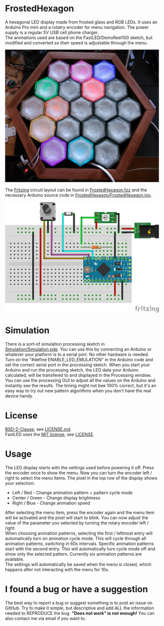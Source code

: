FrostedHexagon
========
A hexagonal LED display made from frosted glass and RGB LEDs. It uses an Arduino Pro mini and a rotatry encoder for menu navigation. The power supply is a regular 5V USB cell phone charger.  
The animations used are based on the FastLED/DemoReel100 sketch, but modified and converted so their speed is adjustable through the menu.

![FrostedHexagon in semi-finished state](frosthex.jpg?raw=true)  

The [Fritzing](http://fritzing.org/) circuit layout can be found in [FrostedHexagon.fzz](FrostedHexagon.fzz) and the necessary Arduino source code in [FrostedHexagon/FrostedHexagon.ino](FrostedHexagon/FrostedHexagon.ino).  

![Fritzing cicuit](fritzing_circuit.png?raw=true)  

Simulation
========
There is a sort-of simulation processing sketch in [Simulation/Simulation.pde](Simulation/Simulation.pde). 
You can use this by connecting an Arduino or whatever your platform is to a serial port. 
No other hardware is needed.
Turn on the "#define ENABLE_LED_EMULATION" in the Arduino code and set the correct serial port in the processing sketch. 
When you start your Arduino and run the processing sketch, the LED data your Arduino calculated, will be transfered to and displayed in the Processing window. 
You can use the processing GUI to adjust all the values on the Arduino and instantly see the results. 
The timing might not bee 100% correct, but it's an easy way to try out new pattern algorithms when you don't have the real device handy.  

License
========
[BSD-2-Clause](http://opensource.org/licenses/BSD-2-Clause), see [LICENSE.md](LICENSE.md).  
FastLED uses the [MIT license](https://opensource.org/licenses/MIT), see [LICENSE](https://github.com/FastLED/FastLED/blob/master/LICENSE).  

Usage
========
The LED display starts with the settings used before powering it off. Press the encoder once to show the menu. 
Now you can turn the encoder left / right to select the menu items. The pixel in the top row of the display shows your selection:  
 * Left / Red - Change animation pattern + pattern cycle mode
 * Center / Green - Change display brightness
 * Right / Blue - Change animation speed

After selecting the menu item, press the encoder again and the menu item will be activated and the pixel will start to blink. 
You can now adjust the value of the parameter you selected by turning the rotary encoder left / right.  
When choosing animation patterns, selecting the first / leftmost entry will automatically turn on animation cycle mode. This will cycle through all animation patterns, switching in 60s intervals. Specific animation patterns start with the second entry. This will automatically turn cycle mode off and show only the selected pattern. Currently six animation patterns are available.  
The settings will automatically be saved when the menu is closed, which happens after not interacting with the menu for 10s.

I found a bug or have a suggestion
========
The best way to report a bug or suggest something is to post an issue on GitHub. Try to make it simple, but descriptive and add ALL the information needed to REPRODUCE the bug. **"Does not work" is not enough!** You can also contact me via email if you want to.
